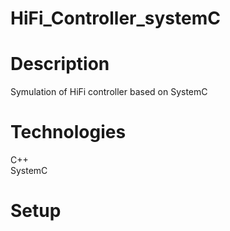 # HiFi_Controller_systemC

# Description
Symulation of HiFi controller based on SystemC

# Technologies
C++          
SystemC

# Setup
